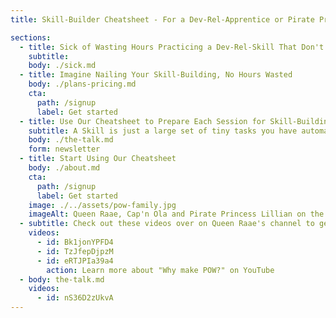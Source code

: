 ```yaml
---
title: Skill-Builder Cheatsheet - For a Dev-Rel-Apprentice or Pirate Princess 🏴‍☠️👸

sections:
  - title: Sick of Wasting Hours Practicing a Dev-Rel-Skill That Don't Stick?
    subtitle:
    body: ./sick.md
  - title: Imagine Nailing Your Skill-Building, No Hours Wasted
    body: ./plans-pricing.md
    cta:
      path: /signup
      label: Get started
  - title: Use Our Cheatsheet to Prepare Each Session for Skill-Building, No Hours Wasted
    subtitle: A Skill is just a large set of tiny tasks you have automated into your brain.
    body: ./the-talk.md
    form: newsletter
  - title: Start Using Our Cheatsheet
    body: ./about.md
    cta:
      path: /signup
      label: Get started
    image: ./../assets/pow-family.jpg
    imageAlt: Queen Raae, Cap'n Ola and Pirate Princess Lillian on the launch of POW!
  - subtitle: Check out these videos over on Queen Raae's channel to get to know us better 👇👇👇
    videos:
      - id: Bk1jonYPFD4
      - id: TzJfepDjpzM
      - id: eRTJPIa39a4
        action: Learn more about "Why make POW?" on YouTube
  - body: the-talk.md
    videos:
      - id: nS36D2zUkvA
---
```

